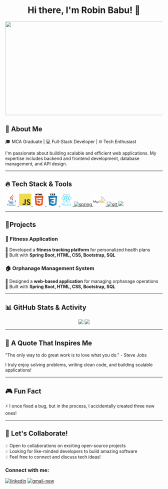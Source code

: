 <h1 align="center">Hi there, I'm Robin Babu! 👋</h1>

<p align="center">
  <img src="https://media2.giphy.com/media/v1.Y2lkPTc5MGI3NjExNWN0OWZ4dmxrNjQ0ajNiMTZ4a2YydHg2N2diZ2w0dnA2N281NmF1cSZlcD12MV9pbnRlcm5hbF9naWZfYnlfaWQmY3Q9Zw/PmAjqmm4beKervYzFr/giphy.gif" height=300px width=600px>
</p>

## 🚀 About Me
🎓 MCA Graduate | 💻 Full-Stack Developer | 🌐 Tech Enthusiast

I'm passionate about building scalable and efficient web applications. My expertise includes backend and frontend development, database management, and API design.

---

## 🔥 Tech Stack & Tools

<p align="left">
  <!-- Programming Languages -->
  <a href="https://www.java.com" target="_blank" rel="noreferrer">
    <img src="https://raw.githubusercontent.com/devicons/devicon/master/icons/java/java-original.svg" alt="java" width="40" height="40"/>
  </a>
  <a href="https://developer.mozilla.org/en-US/docs/Web/JavaScript" target="_blank" rel="noreferrer">
    <img src="https://raw.githubusercontent.com/devicons/devicon/master/icons/javascript/javascript-original.svg" alt="javascript" width="40" height="40"/>
  </a>
  <!-- Frontend Technologies -->
  <a href="https://www.w3.org/html/" target="_blank" rel="noreferrer">
    <img src="https://raw.githubusercontent.com/devicons/devicon/master/icons/html5/html5-original-wordmark.svg" alt="html5" width="40" height="40"/>
  </a>
  <a href="https://www.w3schools.com/css/" target="_blank" rel="noreferrer">
    <img src="https://raw.githubusercontent.com/devicons/devicon/master/icons/css3/css3-original-wordmark.svg" alt="css3" width="40" height="40"/>
  </a>
  <a href="https://reactjs.org/" target="_blank" rel="noreferrer">
    <img src="https://raw.githubusercontent.com/devicons/devicon/master/icons/react/react-original-wordmark.svg" alt="react" width="40" height="40"/>
  </a>
  <!-- Backend Technologies -->
  <a href="https://spring.io/" target="_blank" rel="noreferrer">
    <img src="https://www.vectorlogo.zone/logos/springio/springio-icon.svg" alt="spring" width="40" height="40"/>
  </a>
  <!-- Databases -->
  <a href="https://www.mysql.com/" target="_blank" rel="noreferrer">
    <img src="https://raw.githubusercontent.com/devicons/devicon/master/icons/mysql/mysql-original-wordmark.svg" alt="mysql" width="40" height="40"/>
  </a>
  <!-- Version Control -->
  <a href="https://git-scm.com/" target="_blank" rel="noreferrer">
    <img src="https://www.vectorlogo.zone/logos/git-scm/git-scm-icon.svg" alt="git" width="40" height="40"/>
  </a>
  <img src="https://skillicons.dev/icons?i=hibernate,vscode" />
</p>

---

## 🎨Projects
### 💪 Fitness Application
🔹 Developed a **fitness tracking platform** for personalized health plans  
🔹 Built with **Spring Boot, HTML, CSS, Bootstrap, SQL**

### 🏠 Orphanage Management System
🔹 Designed a **web-based application** for managing orphanage operations  
🔹 Built with **Spring Boot, HTML, CSS, Bootstrap, SQL**

---

## 📊 GitHub Stats & Activity


<p align="center">
  <a href="https://github.com/robinbabu102/github-readme-stats">
  <img src="https://github-readme-stats.vercel.app/api?username=robinbabu102&show_icons=true&include_all_commits=true&theme=tokyonight" /></a>
<!--   <img src="https://github-readme-streak-stats.herokuapp.com/?user=robinbabu102&theme=tokyonight" /> -->
  <a href="https://github.com/robinbabu102/github-readme-stats">
    <img src="https://github-readme-stats.vercel.app/api/top-langs/?username=robinbabu102&layout=compact&theme=tokyonight" />
</a>
<!--   <a href"https://github-readme-stats.vercel.app/api/top-langs/?username=robinbabu102&layout=compact">
    <img src="https://github-readme-stats.vercel.app/api/top-langs/?username=robinbabu102&layout=compact">
  </a> -->


</p>

---

 ## 📌 A Quote That Inspires Me
<p >  "The only way to do great work is to love what you do." - Steve Jobs</p>
<p> I truly enjoy solving problems, writing clean code, and building scalable applications!
</p>

---

## 🎮 Fun Fact
⚡ I once fixed a bug, but in the process, I accidentally created three new ones!

---

## 📢 Let's Collaborate!
💡 Open to collaborations on exciting open-source projects <br>
💡 Looking for like-minded developers to build amazing software <br>
💡 Feel free to connect and discuss tech ideas!

<h3 align="left">Connect with me:</h3>
<p align="left">
<a href="https://linkedin.com/in/1-robin-babu" target="blank"><img width="48" height="48" src="https://img.icons8.com/color/48/linkedin.png" alt="linkedin"/></a>
<!-- <a href="https://instagram.com/" target="blank"><img width="48" height="48" src="https://img.icons8.com/color/48/instagram-new--v1.png" alt="instagram-new--v1"/></a> -->
  <a href="mailto:robinbabu2000@gmail.com" target="blank"><img width="48" height="48" src="https://img.icons8.com/color/48/gmail-new.png" alt="gmail-new"/></a>

</p>
